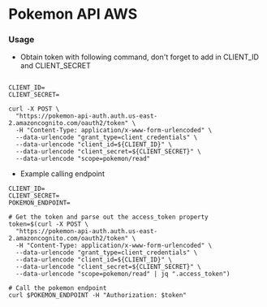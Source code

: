 # Pokemon API AWS

### Usage

* Obtain token with following command, don't forget to add in CLIENT_ID and CLIENT_SECRET

```shell

CLIENT_ID=
CLIENT_SECRET=

curl -X POST \
  "https://pokemon-api-auth.auth.us-east-2.amazoncognito.com/oauth2/token" \
  -H "Content-Type: application/x-www-form-urlencoded" \
  --data-urlencode "grant_type=client_credentials" \
  --data-urlencode "client_id=${CLIENT_ID}" \
  --data-urlencode "client_secret=${CLIENT_SECRET}" \
  --data-urlencode "scope=pokemon/read"
```

* Example calling endpoint

```shell
CLIENT_ID=
CLIENT_SECRET=
POKEMON_ENDPOINT=

# Get the token and parse out the access_token property
token=$(curl -X POST \
  "https://pokemon-api-auth.auth.us-east-2.amazoncognito.com/oauth2/token" \
  -H "Content-Type: application/x-www-form-urlencoded" \
  --data-urlencode "grant_type=client_credentials" \
  --data-urlencode "client_id=${CLIENT_ID}" \
  --data-urlencode "client_secret=${CLIENT_SECRET}" \
  --data-urlencode "scope=pokemon/read" | jq ".access_token")

# Call the pokemon endpoint
curl $POKEMON_ENDPOINT -H "Authorization: $token"
```